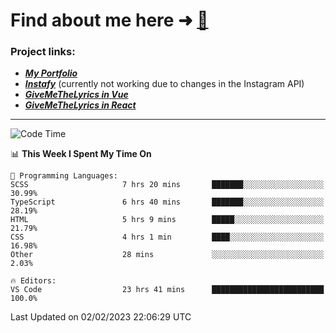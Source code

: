 # Find about me here ➜ [🧑](https://pauabella.dev)

### Project links:
- ***[My Portfolio](https://pauabella.dev)***
- ***[Instafy](https://instafy.me)*** (currently not working due to changes in the Instagram API)
- ***[GiveMeTheLyrics in Vue](https://lyrics.pauabella.dev)***
- ***[GiveMeTheLyrics in React](https://pauabella.dev/GiveMeTheLyrics)***

---
<!--START_SECTION:waka-->
![Code Time](http://img.shields.io/badge/Code%20Time-1%2C849%20hrs%2049%20mins-blue)

📊 **This Week I Spent My Time On** 

```text
💬 Programming Languages: 
SCSS                     7 hrs 20 mins       ███████░░░░░░░░░░░░░░░░░░   30.99% 
TypeScript               6 hrs 40 mins       ███████░░░░░░░░░░░░░░░░░░   28.19% 
HTML                     5 hrs 9 mins        █████░░░░░░░░░░░░░░░░░░░░   21.79% 
CSS                      4 hrs 1 min         ████░░░░░░░░░░░░░░░░░░░░░   16.98% 
Other                    28 mins             ░░░░░░░░░░░░░░░░░░░░░░░░░   2.03%

🔥 Editors: 
VS Code                  23 hrs 41 mins      █████████████████████████   100.0%

```


 Last Updated on 02/02/2023 22:06:29 UTC
<!--END_SECTION:waka-->
